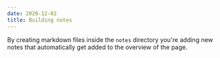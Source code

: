 ```yaml
---
date: 2020-12-02
title: Building notes
---
```


By creating markdown files inside the `notes` directory you're adding new notes that automatically get added to the overview of the page.

